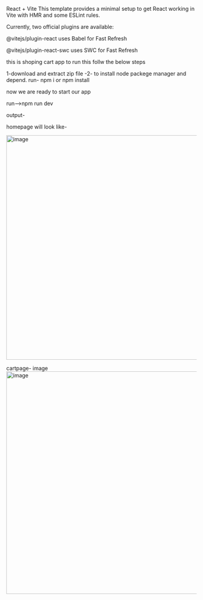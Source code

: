 React + Vite
This template provides a minimal setup to get React working in Vite with HMR and some ESLint rules.

Currently, two official plugins are available:

@vitejs/plugin-react uses Babel for Fast Refresh

@vitejs/plugin-react-swc uses SWC for Fast Refresh

this is shoping cart app to run this follw the below steps

1-download and extract zip file -2- to install node packege manager and depend. run- npm i or npm install

now we are ready to start our app

run-->npm run dev

output-

homepage will look like-

<img width="595" alt="image" src="https://github.com/ayushmit0/shoping-cart/assets/88946170/eeb4b990-08ef-49dc-89b9-5915096e6de2">

cartpage- image
<img width="590" alt="image" src="https://github.com/ayushmit0/shoping-cart/assets/88946170/e06c39c8-c3e6-4aeb-917c-26d234acc9c0">
